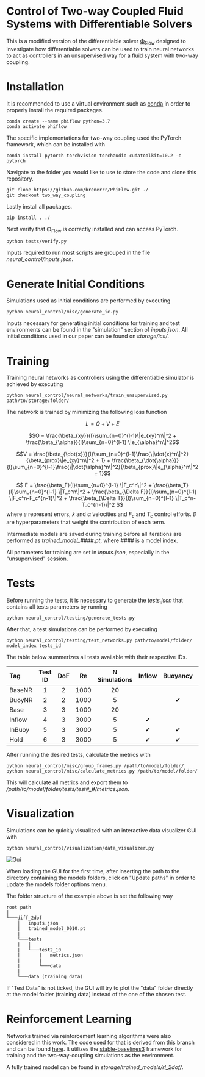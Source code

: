 # Control of Two-way Coupled Fluid Systems with Differentiable Solvers

This is a modified version of the differentiable solver  [Φ<sub>Flow</sub>](https://github.com/tum-pbs/PhiFlow) designed to investigate how differentiable solvers can be used to train neural networks to act as controllers in an unsupervised way for a fluid system with two-way coupling.


# Installation
It is recommended to use a virtual environment such as [conda](https://docs.conda.io/en/latest/ ) in order to properly install the required packages.
```
conda create --name phiflow python=3.7
conda activate phiflow
```

The specific implementations for two-way coupling used the PyTorch framework, which can be installed with
```
conda install pytorch torchvision torchaudio cudatoolkit=10.2 -c pytorch
```

Navigate to the folder you would like to use to store the code and clone this repository.
```
git clone https://github.com/brenerrr/PhiFlow.git ./
git checkout two_way_coupling
```

Lastly install all packages.
```
pip install . ./
```

Next verify that Φ<sub>Flow</sub> is correctly installed and can access PyTorch.
```
python tests/verify.py
```

Inputs required to run most scripts are grouped in the file *neural_control/inputs.json*.
# Generate Initial Conditions
Simulations used as initial conditions are performed by executing
```
python neural_control/misc/generate_ic.py
```
Inputs necessary for generating initial conditions for training and test environments can be found in the "simulation" section of *inputs.json*. All initial conditions used in our paper can be found on *storage/ics/*.
# Training
Training neural networks as controllers using the differentiable simulator is achieved by executing
```
python neural_control/neural_networks/train_unsupervised.py path/to/storage/folder/
```

The network is trained by minimizing the following loss function

$$L = O + V + E$$

$$O = \frac{\beta_{xy}}{l}\sum_{n=0}^{l-1}\|e_{xy}^n\|^2 + \frac{\beta_{\alpha}}{l}\sum_{n=0}^{l-1} \|e_{\alpha}^n\|^2$$

$$V = \frac{\beta_{\dot{x}}}{l}\sum_{n=0}^{l-1}\frac{\|\dot{x}^n\|^2}{\beta_{prox}\|e_{xy}^n\|^2 + 1} + \frac{\beta_{\dot{\alpha}}}{l}\sum_{n=0}^{l-1}\frac{\|\dot{\alpha}^n\|^2}{\beta_{prox}\|e_{\alpha}^n\|^2 + 1}$$

$$ E = \frac{\beta_F}{l}\sum_{n=0}^{l-1} \|F_c^n\|^2
    + \frac{\beta_T}{l}\sum_{n=0}^{l-1} \|T_c^n\|^2 +
      \frac{\beta_{\Delta F}}{l}\sum_{n=0}^{l-1} \|F_c^n-F_c^{n-1}\|^2
    + \frac{\beta_{\Delta T}}{l}\sum_{n=0}^{l-1} \|T_c^n-T_c^{n-1}\|^2 $$
where $e$ represent errors, $\dot{x}$ and $\dot{\alpha}$ velocities and $F_c$ and $T_c$ control efforts. $\beta$ are hyperparameters that weight the contribution of each term.

Intermediate models are saved during training before all iterations are performed as *trained_model_####.pt*, where #### is a model index.

All parameters for training are set in *inputs.json*, especially in the "unsupervised" session.

# Tests
Before running the tests, it is necessary to generate the *tests.json* that contains all tests parameters by running

```
python neural_control/testing/generate_tests.py
```

After that, a test simulations can be performed by executing

```
python neural_control/testing/test_networks.py path/to/model/folder/ model_index tests_id
```

The table below summerizes all tests available with their respective IDs.


| Tag    | Test ID |  DoF  |  Re   | N Simulations | Inflow | Buoyancy | Forcing |
| :----- | :-----: | :---: | :---: | :-----------: | :----: | :------: | :-----: |
| BaseNR |    1    |   2   | 1000  |      20       |        |          |         |
| BuoyNR |    2    |   2   | 1000  |       5       |        |    ✔     |         |
| Base   |    3    |   3   | 1000  |      20       |        |          |         |
| Inflow |    4    |   3   | 3000  |       5       |   ✔    |          |         |
| InBuoy |    5    |   3   | 3000  |       5       |   ✔    |    ✔     |         |
| Hold   |    6    |   3   | 3000  |       5       |   ✔    |    ✔     |    ✔    |

After running the desired tests, calculate the metrics with
```
python neural_control/misc/group_frames.py /path/to/model/folder/
python neural_control/misc/calculate_metrics.py /path/to/model/folder/
```

This will calculate all metrics and export them to */path/to/model/folder/tests/test#_#/metrics.json*.

# Visualization
Simulations can be quickly visualized with an interactive data visualizer GUI with
```
python neural_control/visualization/data_visualizer.py
```

![Gui](gui.png)



When loading the GUI for the first time, after inserting the path to the directory containing the models folders, click on "Update paths" in order to update the models folder options menu.

The folder structure of the example above is set the following way
```
root path
│
└───diff_2dof
    │   inputs.json
    |   trained_model_0010.pt
    |
    └───tests
    |   │
    |   └───test2_10
    |       │   metrics.json
    |       |
    |       └───data
    |
    └───data (training data)
```


If "Test Data" is not ticked, the GUI will try to plot the "data" folder directly at the model folder (training data) instead of the one of the chosen test.
<!-- ## Fields
TODO Fields export used in the paper
``` bash
python neural_control/visualization/plot_fields.py 10 3900 --folders diff
python neural_control/visualization/plot_fields.py 7 5900 --folders diff
python neural_control/visualization/plot_fields.py 8 3900 --folders diff
python neural_control/visualization/plot_fields.py 9 5900 --folders diff
``` -->

# Reinforcement Learning

Networks trained via reinforcement learning algorithms were also considered in this work. The code used for that is derived from this branch and can be found [here](https://github.com/Sh0cktr4p/PhiFlow/tree/two_way_coupling). It utilizes the [stable-baselines3](https://github.com/DLR-RM/stable-baselines3) framework for training and the two-way-coupling simulations as the environment.

A fully trained model can be found in *storage/trained_models/rl_2dof/*.

<!-- # Supervised Learning -->
